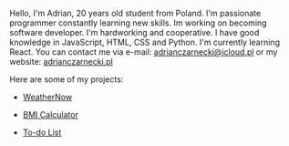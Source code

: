 Hello, I'm Adrian, 20 years old student from Poland. I'm passionate programmer constantly learning new skills. Im working on becoming software developer.  I'm hardworking and cooperative. I have good knowledge in JavaScript, HTML, CSS and Python. I'm currently learning React. You can contact me via e-mail: adrianczarnecki@icloud.pl or my website: <a href="adrianczarnecki.pl" target="_blank">adrianczarnecki.pl</a>

Here are some of my projects:

- <a href="https://adrians-weather-app.netlify.app" target="_blank">WeatherNow</a>

- <a href="https://adrians-bmi-calculator.netlify.app" target="_blank">BMI Calculator</a>

- <a href="https://adrians-to-do-list.netlify.app" target="_blank">To-do List</a>
